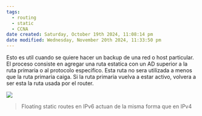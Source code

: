 ```yaml
---
tags:
  - routing
  - static
  - CCNA
date created: Saturday, October 19th 2024, 11:08:14 pm
date modified: Wednesday, November 20th 2024, 11:33:50 pm
---
```


Esto es util cuando se quiere hacer un backup de una red o host particular. El proceso consiste en agregar una ruta estatica con un AD superior a la ruta primaria o al protocolo especifico. Esta ruta no sera utilizada a menos que la ruta primaria caiga. Si la ruta primaria vuelva a estar activo, volvera a ser esta la ruta usada por el router. 

![](Screenshot%20from%202024-01-29%2015-34-06.png)

> Floating static routes en IPv6 actuan de la misma forma que en IPv4



